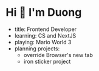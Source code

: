 # Hi 👋 I'm Duong

- title: Frontend Developer
- learning: CS and NextJS
- playing: Mario World 3
- planning projects: 
    - override Browser's new tab
    - iron sticker project
